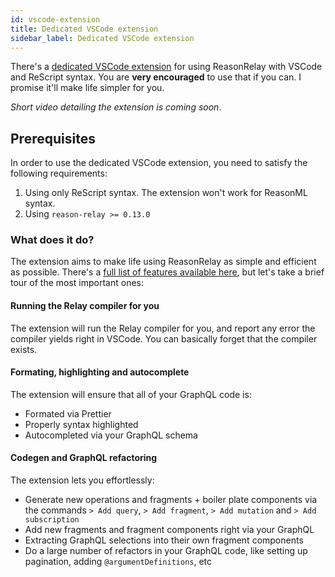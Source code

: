 ```yaml
---
id: vscode-extension
title: Dedicated VSCode extension
sidebar_label: Dedicated VSCode extension
---
```


There's a [dedicated VSCode extension](https://marketplace.visualstudio.com/items?itemName=GabrielNordeborn.vscode-rescript-relay) for using ReasonRelay with VSCode and ReScript syntax. You are **very encouraged** to use that if you can. I promise it'll make life simpler for you.

_Short video detailing the extension is coming soon_.

## Prerequisites

In order to use the dedicated VSCode extension, you need to satisfy the following requirements:

1. Using only ReScript syntax. The extension won't work for ReasonML syntax.
2. Using `reason-relay >= 0.13.0`

### What does it do?

The extension aims to make life using ReasonRelay as simple and efficient as possible. There's a [full list of features available here](https://marketplace.visualstudio.com/items?itemName=GabrielNordeborn.vscode-rescript-relay), but let's take a brief tour of the most important ones:

#### Running the Relay compiler for you

The extension will run the Relay compiler for you, and report any error the compiler yields right in VSCode. You can basically forget that the compiler exists.

#### Formating, highlighting and autocomplete

The extension will ensure that all of your GraphQL code is:

- Formated via Prettier
- Properly syntax highlighted
- Autocompleted via your GraphQL schema

#### Codegen and GraphQL refactoring

The extension lets you effortlessly:

- Generate new operations and fragments + boiler plate components via the commands `> Add query`, `> Add fragment`, `> Add mutation` and `> Add subscription`
- Add new fragments and fragment components right via your GraphQL
- Extracting GraphQL selections into their own fragment components
- Do a large number of refactors in your GraphQL code, like setting up pagination, adding `@argumentDefinitions`, etc

